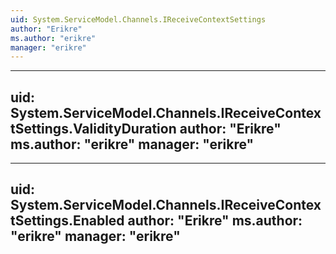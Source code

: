 ```yaml
---
uid: System.ServiceModel.Channels.IReceiveContextSettings
author: "Erikre"
ms.author: "erikre"
manager: "erikre"
---
```


---
uid: System.ServiceModel.Channels.IReceiveContextSettings.ValidityDuration
author: "Erikre"
ms.author: "erikre"
manager: "erikre"
---

---
uid: System.ServiceModel.Channels.IReceiveContextSettings.Enabled
author: "Erikre"
ms.author: "erikre"
manager: "erikre"
---
